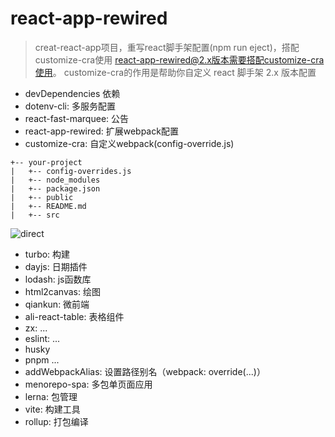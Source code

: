 # react-app-rewired

> creat-react-app项目，重写react脚手架配置(npm run eject)，搭配customize-cra使用
> react-app-rewired@2.x版本需要搭配customize-cra使用。
> customize-cra的作用是帮助你自定义 react 脚手架 2.x 版本配置


- devDependencies 依赖
- dotenv-cli: 多服务配置
- react-fast-marquee: 公告
- react-app-rewired: 扩展webpack配置
- customize-cra: 自定义webpack(config-override.js)
```
+-- your-project
|   +-- config-overrides.js
|   +-- node_modules
|   +-- package.json
|   +-- public
|   +-- README.md
|   +-- src
```
![direct](/img/learn_end/customize-cra.png)
- turbo: 构建
- dayjs: 日期插件
- lodash: js函数库
- html2canvas: 绘图
- qiankun: 微前端
- ali-react-table: 表格组件
- zx: ...
- eslint: ...
- husky
- pnpm ...
- addWebpackAlias: 设置路径别名（webpack: override(...)）
- menorepo-spa: 多包单页面应用
- lerna: 包管理
- vite: 构建工具
- rollup: 打包编译